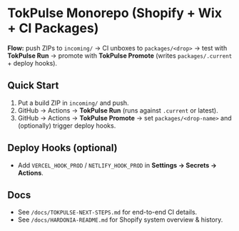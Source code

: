 # TokPulse Monorepo (Shopify + Wix + CI Packages)

**Flow:** push ZIPs to `incoming/` → CI unboxes to `packages/<drop>` → test with **TokPulse Run** → promote with **TokPulse Promote** (writes `packages/.current` + deploy hooks).

## Quick Start
1. Put a build ZIP in `incoming/` and push.  
2. GitHub → Actions → **TokPulse Run** (runs against `.current` or latest).  
3. GitHub → Actions → **TokPulse Promote** → set `packages/<drop-name>` and (optionally) trigger deploy hooks.

## Deploy Hooks (optional)
- Add `VERCEL_HOOK_PROD` / `NETLIFY_HOOK_PROD` in **Settings → Secrets → Actions**.

## Docs
- See `/docs/TOKPULSE-NEXT-STEPS.md` for end-to-end CI details.
- See `/docs/HARDONIA-README.md` for Shopify system overview & history.
